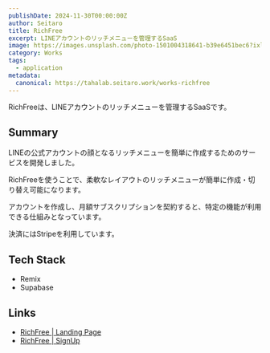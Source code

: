 ```yaml
---
publishDate: 2024-11-30T00:00:00Z
author: Seitaro
title: RichFree
excerpt: LINEアカウントのリッチメニューを管理するSaaS
image: https://images.unsplash.com/photo-1501004318641-b39e6451bec6?ixlib=rb-4.0.3&ixid=M3wxMjA3fDB8MHxwaG90by1wYWdlfHx8fGVufDB8fHx8fA%3D%3D&auto=format&fit=crop&w=2070&q=80
category: Works
tags:
  - application
metadata:
  canonical: https://tahalab.seitaro.work/works-richfree
---
```


RichFreeは、LINEアカウントのリッチメニューを管理するSaaSです。

## Summary

LINEの公式アカウントの顔となるリッチメニューを簡単に作成するためのサービスを開発しました。

RichFreeを使うことで、柔軟なレイアウトのリッチメニューが簡単に作成・切り替え可能になります。

アカウントを作成し、月額サブスクリプションを契約すると、特定の機能が利用できる仕組みとなっています。

決済にはStripeを利用しています。

## Tech Stack

- Remix
- Supabase

## Links

- [RichFree | Landing Page](https://richfree.work)
- [RichFree | SignUp](https://app.richfree.work/signup)



